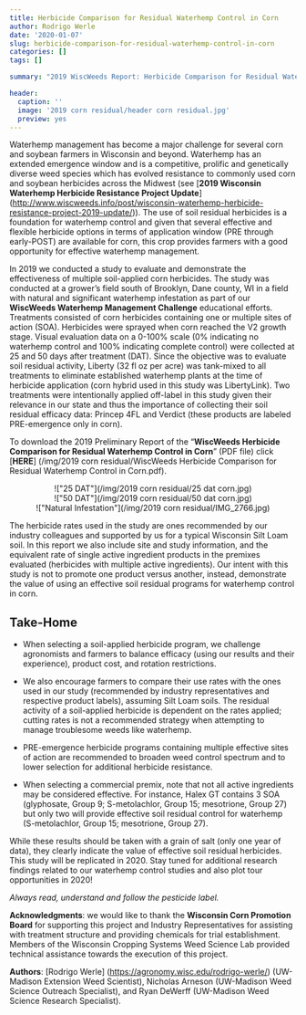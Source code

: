 ```yaml
---
title: Herbicide Comparison for Residual Waterhemp Control in Corn
author: Rodrigo Werle
date: '2020-01-07'
slug: herbicide-comparison-for-residual-waterhemp-control-in-corn
categories: []
tags: []

summary: "2019 WiscWeeds Report: Herbicide Comparison for Residual Waterhemp Control in Corn."

header:
  caption: ''
  image: '2019 corn residual/header corn residual.jpg'
  preview: yes
---
```


Waterhemp management has become a major challenge for several corn and soybean farmers in Wisconsin and beyond. Waterhemp has an extended emergence window and is a competitive, prolific and genetically diverse weed species which has evolved resistance to commonly used corn and soybean herbicides across the Midwest (see [**2019 Wisconsin Waterhemp Herbicide Resistance Project Update**] (http://www.wiscweeds.info/post/wisconsin-waterhemp-herbicide-resistance-project-2019-update/)). The use of soil residual herbicides is a foundation for waterhemp control and given that several effective and flexible herbicide options in terms of application window (PRE through early-POST) are available for corn, this crop provides farmers with a good opportunity for effective waterhemp management. 

In 2019 we conducted a study to evaluate and demonstrate the effectiveness of multiple soil-applied corn herbicides. The study was conducted at a grower’s field south of Brooklyn, Dane county, WI in a field with natural and significant waterhemp infestation as part of our **WiscWeeds Waterhemp Management Challenge** educational efforts. Treatments consisted of corn herbicides containing one or multiple sites of action (SOA). Herbicides were sprayed when corn reached the V2 growth stage. Visual evaluation data on a 0-100% scale (0% indicating no waterhemp control and 100% indicating complete control) were collected at 25 and 50 days after treatment (DAT). Since the objective was to evaluate soil residual activity, Liberty (32 fl oz per acre) was tank-mixed to all treatments to eliminate established waterhemp plants at the time of herbicide application (corn hybrid used in this study was LibertyLink). Two treatments were intentionally applied off-label in this study given their relevance in our state and thus the importance of collecting their soil residual efficacy data: Princep 4FL and Verdict (these products are labeled PRE-emergence only in corn). 

To download the 2019 Preliminary Report of the “**WiscWeeds Herbicide Comparison for Residual Waterhemp Control in Corn**” (PDF file) click [**HERE**] (/img/2019 corn residual/WiscWeeds Herbicide Comparison for Residual Waterhemp Control in Corn.pdf).

<center>!["25 DAT"](/img/2019 corn residual/25 dat corn.jpg)</center>  


<center>!["50 DAT"](/img/2019 corn residual/50 dat corn.jpg)</center>  

<center>!["Natural Infestation"](/img/2019 corn residual/IMG_2766.jpg)</center>

The herbicide rates used in the study are ones recommended by our industry colleagues and supported by us for a typical Wisconsin Silt Loam soil. In this report we also include site and study information, and the equivalent rate of single active ingredient products in the premixes evaluated (herbicides with multiple active ingredients). Our intent with this study is not to promote one product versus another, instead, demonstrate the value of using an effective soil residual programs for waterhemp control in corn. 

## **Take-Home**  

+ When selecting a soil-applied herbicide program, we challenge agronomists and farmers to balance efficacy (using our results and their experience), product cost, and rotation restrictions. 

+ We also encourage farmers to compare their use rates with the ones used in our study (recommended by industry representatives and respective product labels), assuming Silt Loam soils. The residual activity of a soil-applied herbicide is dependent on the rates applied; cutting rates is not a recommended strategy when attempting to manage troublesome weeds like waterhemp. 

+ PRE-emergence herbicide programs containing multiple effective sites of action are recommended to broaden weed control spectrum and to lower selection for additional herbicide resistance. 

+ When selecting a commercial premix, note that not all active ingredients may be considered effective. For instance, Halex GT contains 3 SOA (glyphosate, Group 9; S-metolachlor, Group 15; mesotrione, Group 27) but only two will provide effective soil residual control for waterhemp (S-metolachlor, Group 15; mesotrione, Group 27).  

While these results should be taken with a grain of salt (only one year of data), they clearly indicate the value of effective soil residual herbicides. This study will be replicated in 2020. Stay tuned for additional research findings related to our waterhemp control studies and also plot tour opportunities in 2020!

*Always read, understand and follow the pesticide label.*

**Acknowledgments**: we would like to thank the **Wisconsin Corn Promotion Board** for supporting this project and Industry Representatives for assisting with treatment structure and providing chemicals for trial establishment. Members of the Wisconsin Cropping Systems Weed Science Lab provided technical assistance towards the execution of this project. 

**Authors**: [Rodrigo Werle] (https://agronomy.wisc.edu/rodrigo-werle/) (UW-Madison Extension Weed Scientist), Nicholas Arneson (UW-Madison Weed Science Outreach Specialist), and Ryan DeWerff (UW-Madison Weed Science Research Specialist). 

